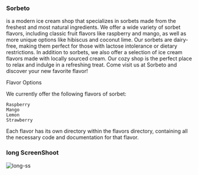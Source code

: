 ### Sorbeto 
is a modern ice cream shop that specializes in sorbets made from the freshest and most natural ingredients. We offer a wide variety of sorbet flavors, including classic fruit flavors like raspberry and mango, as well as more unique options like hibiscus and coconut lime. Our sorbets are dairy-free, making them perfect for those with lactose intolerance or dietary restrictions. In addition to sorbets, we also offer a selection of ice cream flavors made with locally sourced cream. Our cozy shop is the perfect place to relax and indulge in a refreshing treat. Come visit us at Sorbeto and discover your new favorite flavor!

Flavor Options

We currently offer the following flavors of sorbet:

    Raspberry
    Mango
    Lemon
    Strawberry

Each flavor has its own directory within the flavors directory, containing all the necessary code and documentation for that flavor.

### long ScreenShoot
![long-ss](https://user-images.githubusercontent.com/116990574/205667774-ab6dcfa9-cd31-4b90-99f2-151a1ffd21ea.png)
